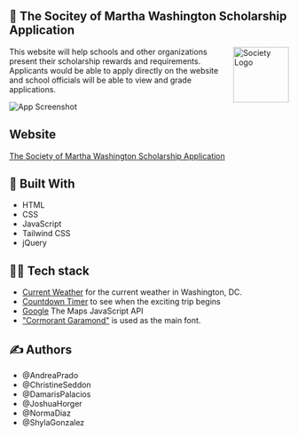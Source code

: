 ## 🌟 The Socitey of Martha Washington Scholarship Application  

<img src="https://github.com/JCH95/Scholarship-App/blob/67a873f91c87fafebaccbc9a6e1754e05bb52961/Develop/assets/images/logo_blue.jpg" align="right"
     alt="Society Logo" width="100" height="100">
This website will help schools and other organizations present their scholarship rewards and requirements.
Applicants would be able to apply directly on the website and school officials will be able to view 
and grade applications. 

![App Screenshot](https://github.com/JCH95/Scholarship-App/blob/readme/Develop/assets/images/MainPage.JPG)

## Website

[The Society of Martha Washington Scholarship Application](https://jch95.github.io/Scholarship-App/)

## 🧐 Built With

* HTML
* CSS
* JavaScript
* Tailwind CSS
* jQuery

## 👨‍💻 Tech stack

* [Current Weather](https://openweathermap.org/api) for the current weather in Washington, DC.
* [Countdown Timer](https://tickcounter.com/api)  to see when the exciting trip begins
* [Google](https://developers.google.com/maps/documentation/javascript/overview)  The Maps JavaScript API
* ["Cormorant Garamond"](https://fonts.google.com/specimen/Work+Sans) is used as the main font.

## ✍️ Authors

* @AndreaPrado
* @ChristineSeddon
* @DamarisPalacios
* @JoshuaHorger
* @NormaDiaz
* @ShylaGonzalez
